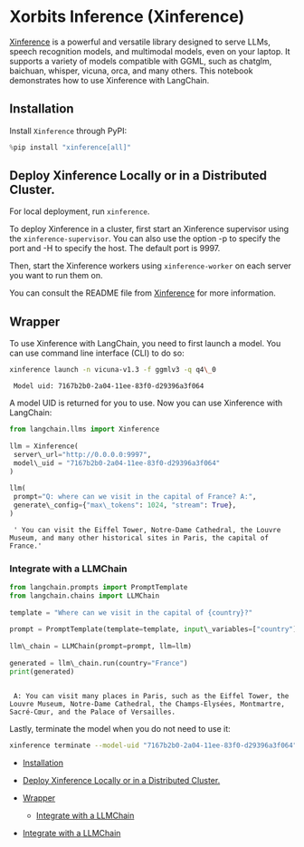 # Xorbits Inference (Xinference)

[Xinference](https://github.com/xorbitsai/inference) is a powerful and versatile library designed to serve LLMs,
speech recognition models, and multimodal models, even on your laptop. It supports a variety of models compatible with GGML, such as chatglm, baichuan, whisper, vicuna, orca, and many others. This notebook demonstrates how to use Xinference with LangChain.

## Installation[​](#installation "Direct link to Installation")

Install `Xinference` through PyPI:

```python
%pip install "xinference[all]"  

```

## Deploy Xinference Locally or in a Distributed Cluster.[​](#deploy-xinference-locally-or-in-a-distributed-cluster "Direct link to Deploy Xinference Locally or in a Distributed Cluster.")

For local deployment, run `xinference`.

To deploy Xinference in a cluster, first start an Xinference supervisor using the `xinference-supervisor`. You can also use the option -p to specify the port and -H to specify the host. The default port is 9997.

Then, start the Xinference workers using `xinference-worker` on each server you want to run them on.

You can consult the README file from [Xinference](https://github.com/xorbitsai/inference) for more information.

## Wrapper[​](#wrapper "Direct link to Wrapper")

To use Xinference with LangChain, you need to first launch a model. You can use command line interface (CLI) to do so:

```bash
xinference launch -n vicuna-v1.3 -f ggmlv3 -q q4\_0  

```

```text
 Model uid: 7167b2b0-2a04-11ee-83f0-d29396a3f064  

```

A model UID is returned for you to use. Now you can use Xinference with LangChain:

```python
from langchain.llms import Xinference  
  
llm = Xinference(  
 server\_url="http://0.0.0.0:9997",  
 model\_uid = "7167b2b0-2a04-11ee-83f0-d29396a3f064"  
)  
  
llm(  
 prompt="Q: where can we visit in the capital of France? A:",  
 generate\_config={"max\_tokens": 1024, "stream": True},  
)  

```

```text
 ' You can visit the Eiffel Tower, Notre-Dame Cathedral, the Louvre Museum, and many other historical sites in Paris, the capital of France.'  

```

### Integrate with a LLMChain[​](#integrate-with-a-llmchain "Direct link to Integrate with a LLMChain")

```python
from langchain.prompts import PromptTemplate  
from langchain.chains import LLMChain  
  
template = "Where can we visit in the capital of {country}?"  
  
prompt = PromptTemplate(template=template, input\_variables=["country"])  
  
llm\_chain = LLMChain(prompt=prompt, llm=llm)  
  
generated = llm\_chain.run(country="France")  
print(generated)  

```

```text
   
 A: You can visit many places in Paris, such as the Eiffel Tower, the Louvre Museum, Notre-Dame Cathedral, the Champs-Elysées, Montmartre, Sacré-Cœur, and the Palace of Versailles.  

```

Lastly, terminate the model when you do not need to use it:

```bash
xinference terminate --model-uid "7167b2b0-2a04-11ee-83f0-d29396a3f064"  

```

- [Installation](#installation)

- [Deploy Xinference Locally or in a Distributed Cluster.](#deploy-xinference-locally-or-in-a-distributed-cluster)

- [Wrapper](#wrapper)

  - [Integrate with a LLMChain](#integrate-with-a-llmchain)

- [Integrate with a LLMChain](#integrate-with-a-llmchain)
